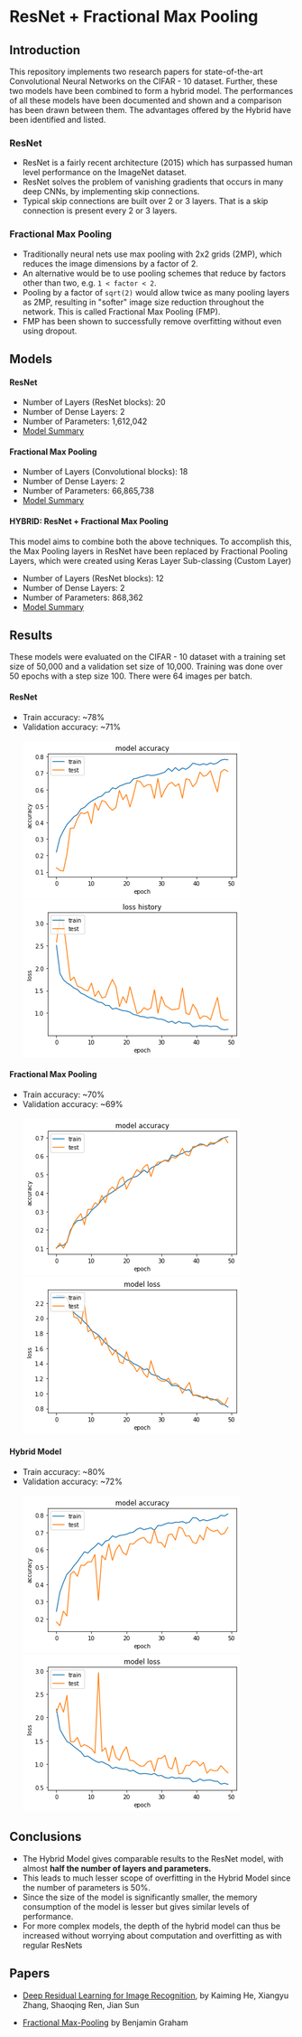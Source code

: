 # ResNet + Fractional Max Pooling

## Introduction

This repository implements two research papers for state-of-the-art Convolutional Neural Networks on the CIFAR - 10 dataset. Further, these two models have been combined to form a hybrid model. The performances of all these models have been documented and shown and a comparison has been drawn between them. The advantages offered by the Hybrid have been identified and listed.

### ResNet

  * ResNet is a fairly recent architecture (2015) which has surpassed human level
performance on the ImageNet dataset.
  * ResNet solves the problem of vanishing gradients that occurs in many deep
CNNs, by implementing skip connections.
  * Typical skip connections are built over 2 or 3 layers. That is a skip connection is
present every 2 or 3 layers.


### Fractional Max Pooling

  * Traditionally neural nets use max pooling with 2x2 grids (2MP), which reduces the image dimensions by a factor of 2.
  * An alternative would be to use pooling schemes that reduce by factors other than two, e.g. `1 < factor < 2`.
  * Pooling by a factor of `sqrt(2)` would allow twice as many pooling layers as 2MP, resulting in "softer" image size reduction   throughout the network. This is called Fractional Max Pooling (FMP).
  * FMP has been shown to successfully remove overfitting without even using dropout.

## Models

<h4> ResNet </h4>

  * Number of Layers (ResNet blocks): 20
  * Number of Dense Layers: 2
  * Number of Parameters: 1,612,042
  * <a href = "https://github.com/AtharvaSune/FMP-ResNet/blob/master/ResNEt/ResNet.txt">Model Summary </a>
  
<h4> Fractional Max Pooling </h4>

  * Number of Layers (Convolutional blocks): 18
  * Number of Dense Layers: 2
  * Number of Parameters: 66,865,738
  * <a href = "https://github.com/AtharvaSune/FMP-ResNet/blob/master/FMP/FMP.txt">Model Summary </a>
  
<h4> HYBRID: ResNet + Fractional Max Pooling </h4>

This model aims to combine both the above techniques. To accomplish this, the Max Pooling layers in ResNet have been replaced by Fractional Pooling Layers, which were created using Keras Layer Sub-classing (Custom Layer)
  * Number of Layers (ResNet blocks): 12
  * Number of Dense Layers: 2
  * Number of Parameters: 868,362
  * <a href = "https://github.com/AtharvaSune/FMP-ResNet/blob/master/Hybrid/Hybrid.txt">Model Summary </a>

## Results

These models were evaluated on the CIFAR - 10 dataset with a training set size of 50,000 and a validation set size of 10,000.
Training was done over 50 epochs with a step size 100. There were 64 images per batch.
<br />

#### ResNet
* Train accuracy: ~78%             
* Validation accuracy: ~71% <br><br>
![alt text](https://github.com/AtharvaSune/FMP-ResNet/blob/master/ResNEt/accuracy.png "ResNet")
![alt text](https://github.com/AtharvaSune/FMP-ResNet/blob/master/ResNEt/Loss.png "ResNet")<br>
#### Fractional Max Pooling
* Train accuracy: ~70%             
* Validation accuracy: ~69% <br><br>
![alt text](https://github.com/AtharvaSune/FMP-ResNet/blob/master/FMP/accuracy.png "Fractional Max Pooling")
![alt text](https://github.com/AtharvaSune/FMP-ResNet/blob/master/FMP/loss.png "Fractional Max Pooling")<br>
#### Hybrid Model
* Train accuracy: ~80%             
* Validation accuracy: ~72% <br><br>
![alt text](https://github.com/AtharvaSune/FMP-ResNet/blob/master/Hybrid/accuracy.png "Hybrid")
![alt text](https://github.com/AtharvaSune/FMP-ResNet/blob/master/Hybrid/loss.png "Hybrid")

## Conclusions

  * The Hybrid Model gives comparable results to the ResNet model, with almost <b>half the number of layers and parameters.</b>
  * This leads to much lesser scope of overfitting in the Hybrid Model since the number of parameters is 50%.
  * Since the size of the model is significantly smaller, the memory consumption of the model is lesser but gives similar levels of performance.
  * For more complex models, the depth of the hybrid model can thus be increased without worrying about computation and overfitting as with regular ResNets
  
## Papers

  * <a href = "https://arxiv.org/abs/1512.03385">Deep Residual Learning for Image Recognition</a>, by Kaiming He, Xiangyu Zhang, Shaoqing Ren, Jian Sun

  * <a href = "https://arxiv.org/abs/1412.6071">Fractional Max-Pooling</a> by Benjamin Graham


